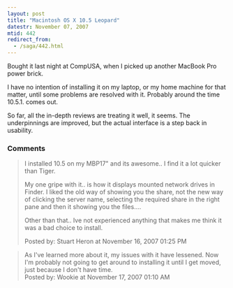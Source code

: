 ```yaml
---
layout: post
title: "Macintosh OS X 10.5 Leopard"
datestr: November 07, 2007
mtid: 442
redirect_from:
  - /saga/442.html
---
```


Bought it last night at CompUSA, when I picked up another MacBook Pro power brick.

I have no intention of installing it on my laptop, or my home machine for that matter, until some problems are resolved with it.  Probably around the time 10.5.1. comes out.

So far, all the in-depth reviews are treating it well, it seems.  The underpinnings are improved, but the actual interface is a step back in usability.

### Comments

<blockquote>
I installed 10.5 on my MBP17" and its awesome.. I find it a lot quicker than Tiger.

My one gripe with it.. is how it displays mounted network drives in Finder. I liked the old way of showing you the share, not the new way of clicking the server name, selecting the required share in the right pane and then it showing you the files....

Other than that.. Ive not experienced anything that makes me think it was a bad choice to install.
<div class="post-meta">Posted by: Stuart Heron at November 16, 2007 01:25 PM</div> </blockquote>
<blockquote>
As I've learned more about it, my issues with it have lessened.  Now I'm probably not going to get around to installing it until I get moved, just because I don't have time.
<div class="post-meta">Posted by: Wookie at November 17, 2007 01:10 AM</div> </blockquote>

